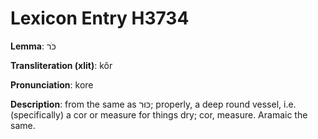 # Lexicon Entry H3734

**Lemma**: כֹּר

**Transliteration (xlit)**: kôr

**Pronunciation**: kore

**Description**:
from the same as כּוּר; properly, a deep round vessel, i.e. (specifically) a cor or measure for things dry; cor, measure. Aramaic the same.
